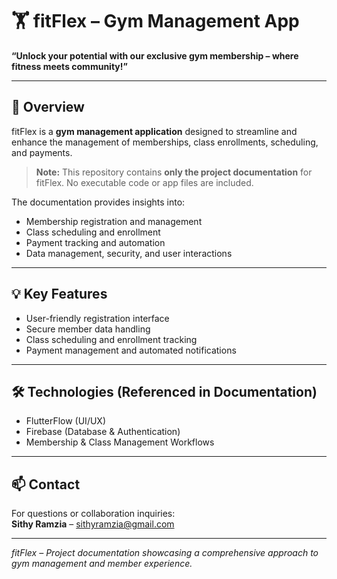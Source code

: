 # 🏋️ fitFlex – Gym Management App

**“Unlock your potential with our exclusive gym membership – where fitness meets community!”**


---

## 📖 Overview
fitFlex is a **gym management application** designed to streamline and enhance the management of memberships, class enrollments, scheduling, and payments.  

> **Note:** This repository contains **only the project documentation** for fitFlex. No executable code or app files are included.

The documentation provides insights into:

- Membership registration and management  
- Class scheduling and enrollment  
- Payment tracking and automation  
- Data management, security, and user interactions  

---

## 💡 Key Features
- User-friendly registration interface  
- Secure member data handling  
- Class scheduling and enrollment tracking  
- Payment management and automated notifications  

---

## 🛠 Technologies (Referenced in Documentation)
- FlutterFlow (UI/UX)  
- Firebase (Database & Authentication)  
- Membership & Class Management Workflows  

---

## 📫 Contact
For questions or collaboration inquiries:  
**Sithy Ramzia** – sithyramzia@gmail.com  

---

*fitFlex – Project documentation showcasing a comprehensive approach to gym management and member experience.*
